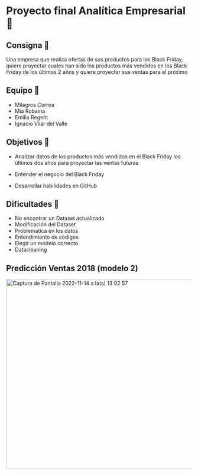 #  Proyecto final Analítica Empresarial  :round_pushpin:

## Consigna :speech_balloon:

Una empresa que realiza ofertas de sus productos para los Black Friday, quiere proyectar cuales han sido los productos más vendidos en los Black Friday de los últimos 2 años y quiere proyectar sus ventas para el próximo

## Equipo :busts_in_silhouette:

* Milagros Correa
* Mia Robaina
* Emilia Regent 
* Ignacio Vilar del Valle

## Objetivos :raised_hands:

* Analizar datos de los productos más vendidos en el Black Friday los últimos dos años para proyectar las ventas futuras

* Entender el negocio del Black Friday

* Desarrollar habilidades en GitHub

## Dificultades :grimacing:
* No encontrar un Dataset actualizado
* Modificación del Dataset
* Problematica en los datos
* Entendimiento de códigos 
* Elegir un modelo correcto
* Datacleaning

## Predicción Ventas 2018 (modelo 2)


 <img width="513" alt="Captura de Pantalla 2022-11-14 a la(s) 13 02 57" src="https://user-images.githubusercontent.com/115651215/201708520-26452ea4-6f65-4791-a356-9cee31675b92.png">
